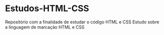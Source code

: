 # Estudos-HTML-CSS
Repositório com a finalidade de estudar o código HTML e CSS
Estudo sobre a linguagem de marcação HTML e CSS
